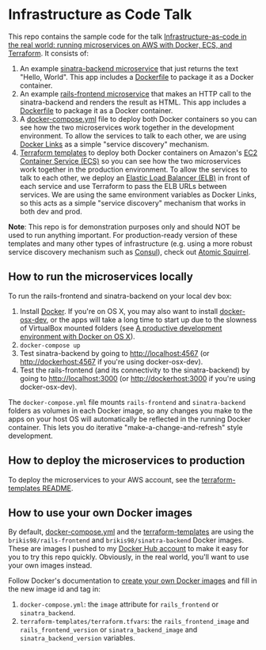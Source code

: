 # Infrastructure as Code Talk

This repo contains the sample code for the talk [Infrastructure-as-code in the real world: running microservices on AWS
with Docker, ECS, and Terraform](http://www.incontrodevops.it/sessions/infrastructure-as-code-in-the-real-world-running-microservices-on-aws-with-docker-ecs-and-terraform/).
It consists of:

1. An example [sinatra-backend microservice](./sinatra-backend) that just returns the text "Hello, World". This app
   includes a [Dockerfile](./sinatra-backend/Dockerfile) to package it as a Docker container.
2. An example [rails-frontend microservice](./rails-frontend) that makes an HTTP call to the sinatra-backend and
   renders the result as HTML. This app includes a [Dockerfile](./rails-frontend/Dockerfile) to package it as a Docker
   container.
3. A [docker-compose.yml](./docker-compose.yml) file to deploy both Docker containers so you can see how the two
   microservices work together in the development environment. To allow the services to talk to each other, we are
   using [Docker Links](https://docs.docker.com/engine/userguide/networking/default_network/dockerlinks/) as a simple
   "service discovery" mechanism.
4. [Terraform templates](./terraform-templates) to deploy both Docker containers on Amazon's
   [EC2 Container Service (ECS)](https://aws.amazon.com/ecs/) so you can see how the two microservices work together in
   the production environment. To allow the services to talk to each other, we deploy an [Elastic Load Balancer
   (ELB)](https://aws.amazon.com/elasticloadbalancing/) in front of each service and use Terraform to pass the ELB
   URLs between services. We are using the same environment variables as Docker Links, so this acts as a simple
   "service discovery" mechanism that works in both dev and prod.

**Note**: This repo is for demonstration purposes only and should NOT be used to run anything important. For
production-ready version of these templates and many other types of infrastructure (e.g. using a more robust service
discovery mechanism such as [Consul](https://www.consul.io/)), check out [Atomic Squirrel](http://atomic-squirrel.net/).

## How to run the microservices locally

To run the rails-frontend and sinatra-backend on your local dev box:

1. Install [Docker](https://www.docker.com/). If you're on OS X, you may also want to install
   [docker-osx-dev](https://github.com/brikis98/docker-osx-dev), or the apps will take a long time to start up due
   to the slowness of VirtualBox mounted folders (see [A productive development environment with Docker on OS
   X](http://www.ybrikman.com/writing/2015/05/19/docker-osx-dev/)).
2. `docker-compose up`
3. Test sinatra-backend by going to [http://localhost:4567]() (or [http://dockerhost:4567]() if you're using
   docker-osx-dev).
4. Test the rails-frontend (and its connectivity to the sinatra-backend) by going to [http://localhost:3000]() (or
   [http://dockerhost:3000]() if you're using docker-osx-dev).

The `docker-compose.yml` file mounts `rails-frontend` and `sinatra-backend` folders as volumes in each Docker image, so
any changes you make to the apps on your host OS will automatically be reflected in the running Docker container. This
lets you do iterative "make-a-change-and-refresh" style development.

## How to deploy the microservices to production

To deploy the microservices to your AWS account, see the [terraform-templates README](./terraform-templates).

## How to use your own Docker images

By default, [docker-compose.yml](./docker-compose.yml) and the [terraform-templates](./terraform-templates) are using
the `brikis98/rails-frontend` and `brikis98/sinatra-backend` Docker images. These are images I pushed to my [Docker
Hub account](https://hub.docker.com/r/brikis98/rails-example-app/) to make it easy for you to try this repo quickly.
Obviously, in the real world, you'll want to use your own images instead.

Follow Docker's documentation to [create your own Docker
images](https://docs.docker.com/engine/userguide/containers/dockerimages/) and fill in the new image id and tag in:

1. `docker-compose.yml`: the `image` attribute for `rails_frontend` or `sinatra_backend`.
2. `terraform-templates/terraform.tfvars`: the `rails_frontend_image` and `rails_frontend_version` or
   `sinatra_backend_image` and `sinatra_backend_version` variables.
